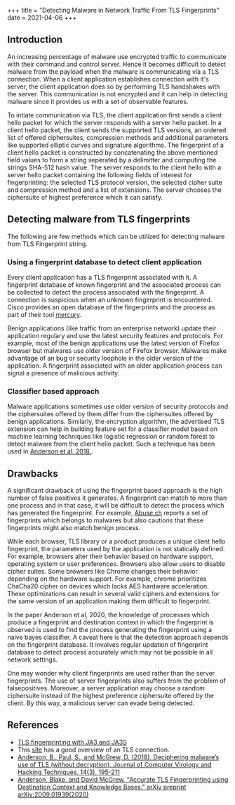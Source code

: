 +++
title = "Detecting Malware in Network Traffic From TLS Fingerprints"
date = 2021-04-06
+++

## Introduction

An increasing percentage of malware use encrypted traffic to communicate with their command and control server. Hence it becomes difficult to detect malware from the payload when the malware is communicating via a TLS connection. When a client application establishes connection with it's server, the client application does so by performing TLS handshakes with the server. This communication is not encrypted and it can help in detecting malware since it provides us with a set of observable features.

To intiate communication via TLS, the client application first sends a client hello packet for which the server responds with a server hello packet. In a client hello packet, the client sends the supported TLS versions, an ordered list of offered ciphersuites, compression methods and additional parameters like supported elliptic curves and signature algorithms. The fingerprint of a client hello packet is constructed by concatenating the above mentioned field values to form a string seperated by a delimitter and computing the strings SHA-512 hash value. The server responds to the client hello with a server hello packet containing the following fields of interest for fingerprinting: the selected TLS protocol version, the selected cipher suite and compression method and a list of extensions. The server chooses the ciphersuite of highest preference which it can satisfy.


## Detecting malware from TLS fingerprints

The following are few methods which can be utilized for detecting malware from TLS Fingerprint string.</p>

### Using a fingerprint database to detect client application
Every client application has a TLS fingerprint associated with it. A fingerprint database of known fingerprint and the associated process can be collected to detect the process associated with the fingerprint. A connection is suspicious when an unknown fingerprint is encountered. Cisco provides an open database of the fingerprints and the process as part of their tool [mercury](https://github.com/cisco/mercury").

Benign applications (like traffic from an enterprise network) update their application regulary and use the latest security features and protocols. For example, most of the benign applications use the latest version of Firefox browser but malwares use older version of Firefox browser. Malwares make advantage of an bug or security loophole in the older version of the application. A fingerprint associated with an older application process can signal a presence of malicious activity.

### Classifier based approach
Malware applications sometimes use older version of security protocols and the ciphersuites offered by them differ from the ciphersuites offered by benign applications. Similarly, the encryption algorithm, the advertised TLS extension can help in building feature set for a classifier model based on machine learning techniques like logistic regression or random forest to detect malware from the client hello packet. Such a technique has been used in <a href="#anderson_2018">Anderson et al, 2018.</a>.

## Drawbacks
A significant drawback of using the fingerprint based approach is the high number of false positives it generates. A fingerprint can match to more than one process and in that case, it will be difficult to detect the process which has generated the fingerprint. For example, [Abuse.ch](https://abuse.ch/) reports a set of fingerprints which belongs to malwares but also cautions that these fingerprints might also match benign process.

While each browser, TLS library or a product produces a unique client hello fingerprint, the parameters used by the application is not statically defined. For example, browsers alter their behavior based on hardware support, operating system or user preferences. Browsers also allow users to disable cipher suites. Some browsers like Chrome changes their behavior depending on the hardware support. For example, chrome prioritizes ChaCha20 cipher on devices which lacks AES hardware acceleration. These optimizations can result in several valid ciphers and extensions for the same version of an application making them difficult to fingerprint.

In the paper Anderson et al, 2020, the knowledge of processes which produce a fingerprint and destination context in which the fingerprint is observed is used to find the process generating the fingerprint using a naive bayes classifier. A caveat here is that the detection approach depends on the fingerprint database. It involves regular updation of fingerprint database to detect process accurately which may not be possible in all network settings.

One may wonder why client fingerprints are used rather than the server fingerprints. The use of server fingerprints also suffers from the problem of falsepositives. Moreover, a server application may choose a random ciphersuite instead of the highest preference ciphersuite offered by the client. By this way, a malicious server can evade being detected.

## References
- [TLS fingerprinting with JA3 and JA3S](https://engineering.salesforce.com/tls-fingerprinting-with-ja3-and-ja3s-247362855967?gi=ca8fe421db7d)
- This [site](https://tls.ulfheim.net/) has a good overview of an TLS connection.
- [Anderson, B., Paul, S., and McGrew, D. (2018). Deciphering malware’s use of TLS (without decryption). Journal of Computer Virology and Hacking Techniques, 14(3), 195-211](https://arxiv.org/pdf/1607.01639)
- [Anderson, Blake, and David McGrew. "Accurate TLS Fingerprinting using Destination Context and Knowledge Bases." arXiv preprint arXiv:2009.01939(2020)](https://arxiv.org/abs/2009.01939)
